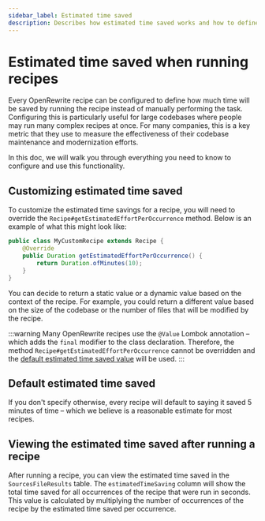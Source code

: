 ```yaml
---
sidebar_label: Estimated time saved
description: Describes how estimated time saved works and how to define a custom number.
---
```


# Estimated time saved when running recipes

Every OpenRewrite recipe can be configured to define how much time will be saved by running the recipe instead of manually performing the task. Configuring this is particularly useful for large codebases where people may run many complex recipes at once. For many companies, this is a key metric that they use to measure the effectiveness of their codebase maintenance and modernization efforts.

In this doc, we will walk you through everything you need to know to configure and use this functionality.

## Customizing estimated time saved

To customize the estimated time savings for a recipe, you will need to override the `Recipe#getEstimatedEffortPerOccurrence` method. Below is an example of what this might look like:

```java
public class MyCustomRecipe extends Recipe {
    @Override
    public Duration getEstimatedEffortPerOccurrence() {
        return Duration.ofMinutes(10);
    }
}
```

You can decide to return a static value or a dynamic value based on the context of the recipe. For example, you could return a different value based on the size of the codebase or the number of files that will be modified by the recipe.

:::warning
Many OpenRewrite recipes use the `@Value` Lombok annotation – which adds the `final` modifier to the class declaration. Therefore, the method `Recipe#getEstimatedEffortPerOccurrence` cannot be overridden and the [default estimated time saved value](#default-estimated-time-saved) will be used.
:::

## Default estimated time saved

If you don't specify otherwise, every recipe will default to saying it saved 5 minutes of time – which we believe is a reasonable estimate for most recipes.

## Viewing the estimated time saved after running a recipe

After running a recipe, you can view the estimated time saved in the `SourcesFileResults` table. The `estimatedTimeSaving` column will show the total time saved for all occurrences of the recipe that were run in seconds. This value is calculated by multiplying the number of occurrences of the recipe by the estimated time saved per occurrence.